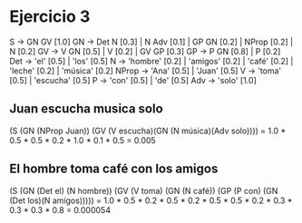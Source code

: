 # Ejercicio 3

S -> GN GV [1.0]
GN -> Det N [0.3] | N Adv [0.1] | GP GN [0.2] | NProp [0.2] | N [0.2]
GV -> V GN [0.5] | V [0.2] | GV GP [0.3]
GP -> P GN [0.8] | P [0.2]
Det -> 'el' [0.5] | 'los' [0.5]
N -> 'hombre' [0.2] | 'amigos' [0.2] | 'café' [0.2] | 'leche' [0.2] | 'música' [0.2]
NProp -> 'Ana' [0.5] | 'Juan' [0.5]
V -> 'toma' [0.5] | 'escucha' [0.5]
P -> 'con' [0.5] | 'de' [0.5]
Adv -> 'solo' [1.0]

## Juan escucha musica solo

(S (GN (NProp Juan)) (GV (V escucha)(GN (N música)(Adv solo))))
= 1.0 * 0.5 * 0.5 * 0.2 * 1.0 * 0.1 * 0.5 = 0.005

## El hombre toma café con los amigos

(S (GN (Det el) (N hombre)) (GV (V toma) (GN (N café)) (GP (P con) (GN (Det los)(N amigos)))))
= 1.0 * 0.5 * 0.2 * 0.5 * 0.2 * 0.5 * 0.5 * 0.2 * 0.3 * 0.3 * 0.3 * 0.8 = 0.000054
